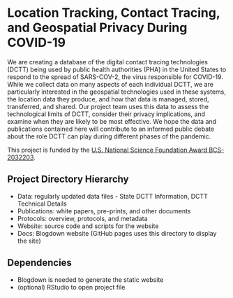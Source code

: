 # Location Tracking, Contact Tracing, and Geospatial Privacy During COVID-19
We are creating a database of the digital contact tracing technologies (DCTT) being used by public health authorities (PHA) in the United States to respond to the spread of SARS-COV-2, the virus responsible for COVID-19.  While we collect data on many aspects of each individual DCTT, we are particularly interested in the geospatial technologies used in these systems, the location data they produce, and how that data is managed, stored, transferred, and shared. Our project team uses this data to assess the technological limits of DCTT, consider their privacy implications, and examine when they are likely to be most effective. We hope the data and publications contained here will contribute to an informed public debate about the role DCTT can play during different phases of the pandemic. 

This project is funded by the [U.S. National Science Foundation Award BCS-2032203](https://www.nsf.gov/awardsearch/showAward?AWD_ID=2032203).

## Project Directory Hierarchy
- Data: regularly updated data files - State DCTT Information, DCTT Technical Details   
- Publications: white papers, pre-prints, and other documents
- Protocols: overview, protocols, and metadata 
- Website: source code and scripts for the website 
- Docs: Blogdown website (GitHub pages uses this directory to display the site)

## Dependencies
- Blogdown is needed to generate the static website
- (optional) RStudio to open project file
